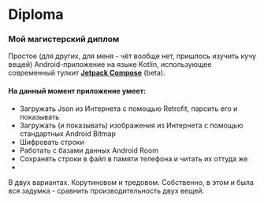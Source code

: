 # Diploma
### Мой магистерский диплом

Простое (для других, для меня - чёт вообще нет, пришлось изучить кучу вещей) 
Android-приложение на языке Kotlin, использующее современный тулкит **[Jetpack Compose](https://developer.android.com/jetpack/compose/)**
(beta).

#### На данный момент приложение умеет:
* Загружать Json из Интернета с помощью Retrofit, парсить его и показывать
* Загружать (и показывать) изображения из Интернета с помощью стандартных Android Bitmap
* Шифровать строки
* Работать с базами данных Android Room
* Сохранять строки в файл в памяти телефона и читать их оттуда же
* 
В двух вариантах. Корутиновом и тредовом. Собственно, в этом и была вся задумка - сравнить производительность двух вещей.
